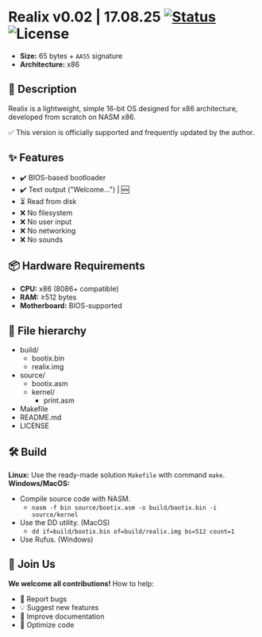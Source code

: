 # Realix v0.02 | 17.08.25 [![Status](https://img.shields.io/badge/status-active-brightgreen)](https://github.com/NightFox-YT/Realix) ![License](https://img.shields.io/github/license/NightFox-YT/Realix)
- **Size:** 65 bytes + `AA55` signature
- **Architecture:** x86

## 📌 Description
Realix is a lightweight, simple 16-bit OS designed for x86 architecture, developed from scratch on NASM x86.

✅ This version is officially supported and frequently updated by the author.

## ✨ Features
- ✔️ BIOS-based bootloader
- ✔️ Text output ("Welcome...") | 🆕
- ⏳ Read from disk
- ❌ No filesystem
- ❌ No user input
- ❌ No networking
- ❌ No sounds

## 📦 Hardware Requirements
- **CPU:** x86 (8086+ compatible)
- **RAM:** ≥512 bytes
- **Motherboard:** BIOS-supported

## 📂 File hierarchy
- build/
  - bootix.bin
  - realix.img
- source/
  - bootix.asm
  - kernel/
    - print.asm 
- Makefile
- README.md
- LICENSE

## 🛠 Build
**Linux:** Use the ready-made solution `Makefile` with command `make`.
<br/>**Windows/MacOS:**
  - Compile source code with NASM.
    - `nasm -f bin source/bootix.asm -o build/bootix.bin -i source/kernel`
  - Use the DD utility. (MacOS)
    - `dd if=build/bootix.bin of=build/realix.img bs=512 count=1`
  - Use Rufus. (Windows)

## 🙌 Join Us
**We welcome all contributions!**
How to help:
- 🐞 Report bugs
- 💡 Suggest new features
- 📝 Improve documentation
- 🔧 Optimize code